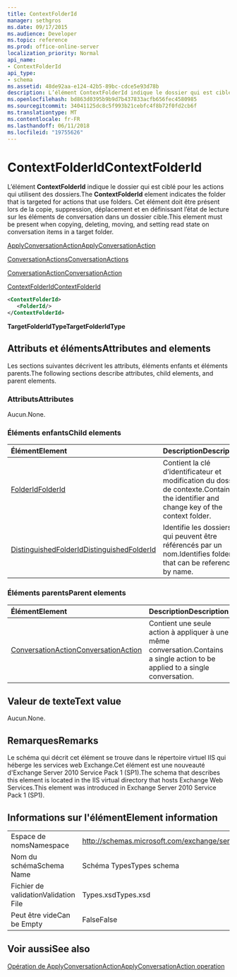 ```yaml
---
title: ContextFolderId
manager: sethgros
ms.date: 09/17/2015
ms.audience: Developer
ms.topic: reference
ms.prod: office-online-server
localization_priority: Normal
api_name:
- ContextFolderId
api_type:
- schema
ms.assetid: 48de92aa-e124-42b5-89bc-cdce5e93d78b
description: L’élément ContextFolderId indique le dossier qui est ciblé pour les actions qui utilisent des dossiers. Cet élément doit être présent lors de la copie, suppression, déplacement et en définissant l’état de lecture sur les éléments de conversation dans un dossier cible.
ms.openlocfilehash: bd863d0395b9b9d7b437833acfb656fec4580985
ms.sourcegitcommit: 34041125dc8c5f993b21cebfc4f8b72f0fd2cb6f
ms.translationtype: MT
ms.contentlocale: fr-FR
ms.lasthandoff: 06/11/2018
ms.locfileid: "19755626"
---
```

# <a name="contextfolderid"></a><span data-ttu-id="6718f-104">ContextFolderId</span><span class="sxs-lookup"><span data-stu-id="6718f-104">ContextFolderId</span></span>

<span data-ttu-id="6718f-105">L’élément **ContextFolderId** indique le dossier qui est ciblé pour les actions qui utilisent des dossiers.</span><span class="sxs-lookup"><span data-stu-id="6718f-105">The **ContextFolderId** element indicates the folder that is targeted for actions that use folders.</span></span> <span data-ttu-id="6718f-106">Cet élément doit être présent lors de la copie, suppression, déplacement et en définissant l’état de lecture sur les éléments de conversation dans un dossier cible.</span><span class="sxs-lookup"><span data-stu-id="6718f-106">This element must be present when copying, deleting, moving, and setting read state on conversation items in a target folder.</span></span> 
  
[<span data-ttu-id="6718f-107">ApplyConversationAction</span><span class="sxs-lookup"><span data-stu-id="6718f-107">ApplyConversationAction</span></span>](applyconversationaction.md)
  
[<span data-ttu-id="6718f-108">ConversationActions</span><span class="sxs-lookup"><span data-stu-id="6718f-108">ConversationActions</span></span>](conversationactions.md)
  
[<span data-ttu-id="6718f-109">ConversationAction</span><span class="sxs-lookup"><span data-stu-id="6718f-109">ConversationAction</span></span>](conversationaction.md)
  
[<span data-ttu-id="6718f-110">ContextFolderId</span><span class="sxs-lookup"><span data-stu-id="6718f-110">ContextFolderId</span></span>](contextfolderid.md)
  
```XML
<ContextFolderId>
   <FolderId/>
</ContextFolderId>
```

 <span data-ttu-id="6718f-111">**TargetFolderIdType**</span><span class="sxs-lookup"><span data-stu-id="6718f-111">**TargetFolderIdType**</span></span>
## <a name="attributes-and-elements"></a><span data-ttu-id="6718f-112">Attributs et éléments</span><span class="sxs-lookup"><span data-stu-id="6718f-112">Attributes and elements</span></span>

<span data-ttu-id="6718f-113">Les sections suivantes décrivent les attributs, éléments enfants et éléments parents.</span><span class="sxs-lookup"><span data-stu-id="6718f-113">The following sections describe attributes, child elements, and parent elements.</span></span>
  
### <a name="attributes"></a><span data-ttu-id="6718f-114">Attributs</span><span class="sxs-lookup"><span data-stu-id="6718f-114">Attributes</span></span>

<span data-ttu-id="6718f-115">Aucun.</span><span class="sxs-lookup"><span data-stu-id="6718f-115">None.</span></span>
  
### <a name="child-elements"></a><span data-ttu-id="6718f-116">Éléments enfants</span><span class="sxs-lookup"><span data-stu-id="6718f-116">Child elements</span></span>

|<span data-ttu-id="6718f-117">**Élément**</span><span class="sxs-lookup"><span data-stu-id="6718f-117">**Element**</span></span>|<span data-ttu-id="6718f-118">**Description**</span><span class="sxs-lookup"><span data-stu-id="6718f-118">**Description**</span></span>|
|:-----|:-----|
|[<span data-ttu-id="6718f-119">FolderId</span><span class="sxs-lookup"><span data-stu-id="6718f-119">FolderId</span></span>](folderid.md) <br/> |<span data-ttu-id="6718f-120">Contient la clé d’identificateur et modification du dossier de contexte.</span><span class="sxs-lookup"><span data-stu-id="6718f-120">Contains the identifier and change key of the context folder.</span></span>  <br/> |
|[<span data-ttu-id="6718f-121">DistinguishedFolderId</span><span class="sxs-lookup"><span data-stu-id="6718f-121">DistinguishedFolderId</span></span>](distinguishedfolderid.md) <br/> |<span data-ttu-id="6718f-122">Identifie les dossiers qui peuvent être référencés par un nom.</span><span class="sxs-lookup"><span data-stu-id="6718f-122">Identifies folders that can be referenced by name.</span></span>  <br/> |
   
### <a name="parent-elements"></a><span data-ttu-id="6718f-123">Éléments parents</span><span class="sxs-lookup"><span data-stu-id="6718f-123">Parent elements</span></span>

|<span data-ttu-id="6718f-124">**Élément**</span><span class="sxs-lookup"><span data-stu-id="6718f-124">**Element**</span></span>|<span data-ttu-id="6718f-125">**Description**</span><span class="sxs-lookup"><span data-stu-id="6718f-125">**Description**</span></span>|
|:-----|:-----|
|[<span data-ttu-id="6718f-126">ConversationAction</span><span class="sxs-lookup"><span data-stu-id="6718f-126">ConversationAction</span></span>](conversationaction.md) <br/> |<span data-ttu-id="6718f-127">Contient une seule action à appliquer à une même conversation.</span><span class="sxs-lookup"><span data-stu-id="6718f-127">Contains a single action to be applied to a single conversation.</span></span>  <br/> |
   
## <a name="text-value"></a><span data-ttu-id="6718f-128">Valeur de texte</span><span class="sxs-lookup"><span data-stu-id="6718f-128">Text value</span></span>

<span data-ttu-id="6718f-129">Aucun.</span><span class="sxs-lookup"><span data-stu-id="6718f-129">None.</span></span>
  
## <a name="remarks"></a><span data-ttu-id="6718f-130">Remarques</span><span class="sxs-lookup"><span data-stu-id="6718f-130">Remarks</span></span>

<span data-ttu-id="6718f-131">Le schéma qui décrit cet élément se trouve dans le répertoire virtuel IIS qui héberge les services web Exchange.Cet élément est une nouveauté d'Exchange Server 2010 Service Pack 1 (SP1).</span><span class="sxs-lookup"><span data-stu-id="6718f-131">The schema that describes this element is located in the IIS virtual directory that hosts Exchange Web Services.This element was introduced in Exchange Server 2010 Service Pack 1 (SP1).</span></span>
  
## <a name="element-information"></a><span data-ttu-id="6718f-132">Informations sur l'élément</span><span class="sxs-lookup"><span data-stu-id="6718f-132">Element information</span></span>

|||
|:-----|:-----|
|<span data-ttu-id="6718f-133">Espace de noms</span><span class="sxs-lookup"><span data-stu-id="6718f-133">Namespace</span></span>  <br/> |http://schemas.microsoft.com/exchange/services/2006/types  <br/> |
|<span data-ttu-id="6718f-134">Nom du schéma</span><span class="sxs-lookup"><span data-stu-id="6718f-134">Schema Name</span></span>  <br/> |<span data-ttu-id="6718f-135">Schéma Types</span><span class="sxs-lookup"><span data-stu-id="6718f-135">Types schema</span></span>  <br/> |
|<span data-ttu-id="6718f-136">Fichier de validation</span><span class="sxs-lookup"><span data-stu-id="6718f-136">Validation File</span></span>  <br/> |<span data-ttu-id="6718f-137">Types.xsd</span><span class="sxs-lookup"><span data-stu-id="6718f-137">Types.xsd</span></span>  <br/> |
|<span data-ttu-id="6718f-138">Peut être vide</span><span class="sxs-lookup"><span data-stu-id="6718f-138">Can be Empty</span></span>  <br/> |<span data-ttu-id="6718f-139">False</span><span class="sxs-lookup"><span data-stu-id="6718f-139">False</span></span>  <br/> |
   
## <a name="see-also"></a><span data-ttu-id="6718f-140">Voir aussi</span><span class="sxs-lookup"><span data-stu-id="6718f-140">See also</span></span>



[<span data-ttu-id="6718f-141">Opération de ApplyConversationAction</span><span class="sxs-lookup"><span data-stu-id="6718f-141">ApplyConversationAction operation</span></span>](applyconversationaction-operation.md)

